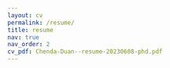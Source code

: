 ```yaml
---
layout: cv
permalink: /resume/
title: resume
nav: true
nav_order: 2
cv_pdf: Chenda-Duan--resume-20230608-phd.pdf
---
```


